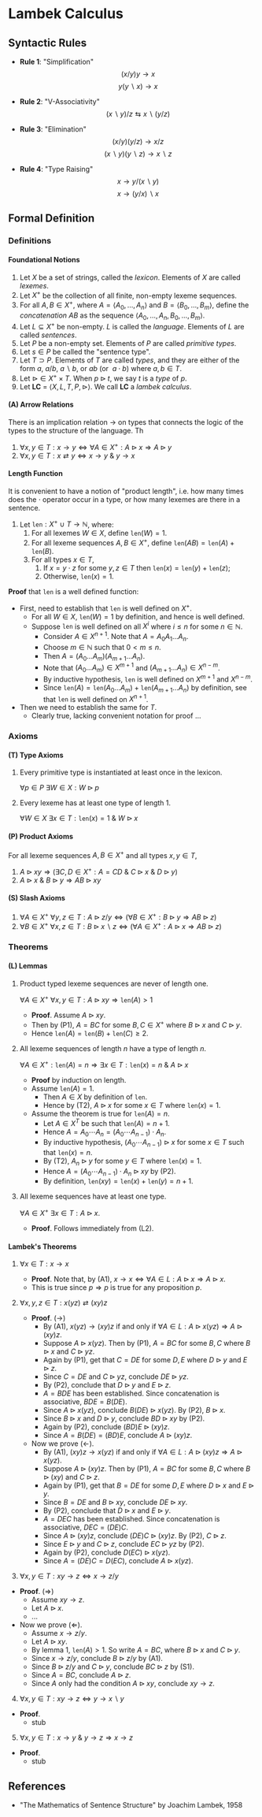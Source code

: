 # Lambek Calculus

## Syntactic Rules

- **Rule 1**: "Simplification"
$$
(x/y)y \rightarrow x
$$
$$
y(y\backslash x) \rightarrow x
$$

- **Rule 2**: "V-Associativity"
$$
(x\backslash y)/z \leftrightarrows x\backslash (y/z)
$$

- **Rule 3**: "Elimination"
$$
(x/y)(y/z) \rightarrow x/z
$$
$$
(x\backslash y)(y\backslash z) \rightarrow x\backslash z
$$

- **Rule 4**: "Type Raising"
$$
x \rightarrow y/(x \backslash y)
$$
$$
x \rightarrow (y / x) \backslash x
$$

## Formal Definition

### Definitions

#### Foundational Notions

1. Let $X$ be a set of strings, called the *lexicon*. Elements of $X$ are called *lexemes*.
2. Let $X^+$ be the collection of all finite, non-empty lexeme sequences.
3. For all $A,B\in X^+$, where $A=\langle A_0, \ldots, A_n \rangle$ and $B=\langle B_0, \ldots, B_m \rangle$, define the *concatenation* $AB$ as the sequence $\langle A_0, \ldots, A_n, B_0, \ldots, B_m \rangle$.
4. Let $L\subseteq X^+$ be non-empty. $L$ is called the *language*. Elements of $L$ are called *sentences*.
5. Let $P$ be a non-empty set. Elements of $P$ are called *primitive types*.
6. Let $s\in P$ be called the "sentence type".
7. Let $T \supset P$. Elements of $T$ are called *types*, and they are either of the form $a$, $a/b$, $a\backslash b$, or $ab$ (or $\ a\cdot b$) where $a,b\in T$.
8. Let $\triangleright \in X^+\times T$. When $p \triangleright t$, we say $t$ is a *type* of $p$.
9. Let **LC** = $\langle X, L, T, P, \triangleright \rangle$. We call **LC** a *lambek calculus*.

#### (A) Arrow Relations

There is an implication relation $\rightarrow$ on types that connects the logic of the types to the structure of the language. Th

1. $\forall x,y \in T : x \rightarrow y \Leftrightarrow \forall A \in X^+: A \triangleright x \Rightarrow A \triangleright y$
2. $\forall x,y \in T : x \rightleftarrows y \Leftrightarrow x\rightarrow y \ \& \ y \rightarrow x$

#### Length Function

It is convenient to have a notion of "product length", i.e. how many times does the $\cdot$ operator occur in a type, or how many lexemes are there in a sentence.

1. Let $\mathtt{len}: X^{+}\ \cup\ T \rightarrow \mathbb{N}$, where:
   1. For all lexemes $W\in X$, define $\mathtt{len}(W) = 1$.
   2. For all lexeme sequences $A, B\in X^+$, define $\mathtt{len}(AB) = \mathtt{len}(A) + \mathtt{len}(B)$.
   3. For all types $x\in T$,
      1. If $x=y\cdot z$ for some $y,z\in T$ then $\mathtt{len}(x) = \mathtt{len}(y) + \mathtt{len}(z)$;
      2. Otherwise, $\mathtt{len}(x)=1$.

**Proof** that $\mathtt{len}$ is a well defined function:
- First, need to establish that $\mathtt{len}$ is well defined on $X^+$.
  - For all $W\in X$, $\mathtt{len}(W)=1$ by definition, and hence is well defined.
  - Suppose $\mathtt{len}$ is well defined on all $X^i$ where $i\leq n$ for some $n\in\mathbb{N}$.
    - Consider $A\in X^{n+1}$. Note that $A=A_0A_1\ldots A_n$.
    - Choose $m\in\mathbb{N}$ such that $0<m\leq n$.
    - Then $A=(A_0\ldots A_m)(A_{m+1}\ldots A_n)$.
    - Note that $(A_0\ldots A_m)\in X^{m+1}$ and $(A_{m+1}\ldots A_n)\in X^{n-m}$.
    - By inductive hypothesis, $\mathtt{len}$ is well defined on $X^{m+1}$ and $X^{n-m}$.
    - Since $\mathtt{len}(A) = \mathtt{len}(A_0\ldots A_m) + \mathtt{len}(A_{m+1}\ldots A_n)$ by definition, see that $\mathtt{len}$ is well defined on $X^{n+1}$.
- Then we need to establish the same for $T$.
  - Clearly true, lacking convenient notation for proof ...

### Axioms

#### (T) Type Axioms

1. Every primitive type is instantiated at least once in the lexicon.

   $\forall p\in P\ \exists W \in X: W\triangleright p$

2. Every lexeme has at least one type of length 1.

   $\forall W\in X\ \exists x\in T: \mathtt{len}(x)=1\ \&\ W\triangleright x$


#### (P) Product Axioms

For all lexeme sequences $A,B\in X^+$ and all types $x,y \in T$,

1. $A\triangleright xy \Rightarrow ( \exists C,D\in X^+ : A=CD\ \&\ C\triangleright x \ \&\ D \triangleright y)$
2. $A \triangleright x\ \& \ B\triangleright y \Rightarrow AB \triangleright xy$

#### (S) Slash Axioms

1. $\forall A \in X^+\ \forall y, z \in T : A \triangleright z/y \Leftrightarrow (\forall B \in X^+: B \triangleright y \Rightarrow AB \triangleright z)$
2. $\forall B \in X^+\ \forall x, z \in T :  B \triangleright x\backslash z \Leftrightarrow (\forall A \in X^+: A \triangleright x \Rightarrow AB \triangleright z)$

### Theorems

#### (L) Lemmas


1. Product typed lexeme sequences are never of length one. <!--Note, this can probably be strengthened to len(A)=n.-->

   $\forall A\in X^+\ \forall x,y \in T: A\triangleright xy \Rightarrow \mathtt{len}(A)>1$

   - **Proof**. Assume $A\triangleright xy$.
   - Then by (P1), $A=BC$ for some $B,C\in X^+$ where $B\triangleright x$ and $C\triangleright y$.
   - Hence $\mathtt{len}(A) = \mathtt{len}(B) + \mathtt{len}(C) \geq 2$.

2. All lexeme sequences of length $n$ have a type of length $n$.

   $\forall A\in X^+: \mathtt{len}(A)=n \Rightarrow \exists x\in T : \mathtt{len}(x)=n\ \&\ A\triangleright x$

   - **Proof** by induction on length.
   - Assume $\mathtt{len}(A)=1$.
     - Then $A\in X$ by definition of $\mathtt{len}$.
     - Hence by (T2), $A\triangleright x$ for some $x\in T$ where $\mathtt{len}(x)=1$.
   - Assume the theorem is true for $\mathtt{len}(A) = n$.
     - Let $A\in X^T$ be such that $\mathtt{len}(A)=n+1$.
     - Hence $A=A_0\cdots A_n=(A_0\cdots A_{n-1})\cdot A_n$.
     - By inductive hypothesis, $(A_0\cdots A_{n-1}) \triangleright x$ for some $x\in T$ such that $\mathtt{len}(x)=n$.
     - By (T2), $A_n \triangleright y$ for some $y\in T$ where $\mathtt{len}(x)=1$.
     - Hence $A=(A_0\cdots A_{n-1})\cdot A_n\triangleright xy$ by (P2).
     - By definition, $\mathtt{len}(xy)=\mathtt{len}(x)+\mathtt{len}(y)=n+1$.

3. All lexeme sequences have at least one type.

   $\forall A \in X^+\ \exists x \in T: A \triangleright x$.

   - **Proof**. Follows immediately from (L2).

#### Lambek's Theorems

1. $\forall x \in T: x \rightarrow x$
   - **Proof**. Note that, by (A1), $x \rightarrow x \Leftrightarrow \forall A \in L: A \triangleright x \Rightarrow A \triangleright x$.
   - This is true since $p\Rightarrow p$ is true for any proposition $p$.

2. $\forall x, y, z \in T: x(yz) \rightleftarrows (xy)z$
   - **Proof**. $(\rightarrow)$
     - By (A1), $x(yz) \rightarrow (xy)z$ if and only if $\forall A \in L: A \triangleright x(yz) \Rightarrow A \triangleright (xy)z$.
     - Suppose $A \triangleright x(yz)$. Then by (P1), $A=BC$ for some $B,C$ where $B\triangleright x$ and $C \triangleright yz$.
     - Again by (P1), get that $C=DE$ for some $D,E$ where $D\triangleright y$ and $E \triangleright z$.
     - Since $C=DE$ and $C\triangleright yz$, conclude $DE\triangleright yz$.
     - By (P2), conclude that $D\triangleright y$ and $E\triangleright z$.
     - $A = BDE$ has been established. Since concatenation is associative, $BDE = B(DE)$.
     - Since $A \triangleright x(yz)$, conclude $B(DE) \triangleright x(yz)$. By (P2), $B \triangleright x$.
     - Since $B \triangleright x$ and $D \triangleright y$, conclude $BD\triangleright xy$ by (P2).
     - Again by (P2), conclude $(BD)E \triangleright (xy)z$.
     - Since $A=B(DE)=(BD)E$, conclude $A\triangleright (xy)z$.
   - Now we prove ($\leftarrow$).
     - By (A1), $(xy)z \rightarrow x(yz)$ if and only if $\forall A \in L: A \triangleright (xy)z \Rightarrow A \triangleright x(yz)$.
     - Suppose $A \triangleright (xy)z$. Then by (P1), $A=BC$ for some $B,C$ where $B\triangleright (xy)$ and $C \triangleright z$.
     - Again by (P1), get that $B=DE$ for some $D,E$ where $D\triangleright x$ and $E \triangleright y$.
     - Since $B=DE$ and $B\triangleright xy$, conclude $DE\triangleright xy$.
     - By (P2), conclude that $D\triangleright x$ and $E\triangleright y$.
     - $A = DEC$ has been established. Since concatenation is associative, $DEC = (DE)C$.
     - Since $A \triangleright (xy)z$, conclude $(DE)C \triangleright (xy)z$. By (P2), $C \triangleright z$.
     - Since $E \triangleright y$ and $C \triangleright z$, conclude $EC\triangleright yz$ by (P2).
     - Again by (P2), conclude $D(EC) \triangleright x(yz)$.
     - Since $A=(DE)C=D(EC)$, conclude $A\triangleright x(yz)$.

3. $\forall x, y \in T: xy \rightarrow z \Leftrightarrow x \rightarrow z/y$
  - **Proof**. $(\Rightarrow)$
    - Assume $xy \rightarrow z$.
    - Let $A\triangleright x$.
    - ...
  - Now we prove ($\Leftarrow$).
    - Assume $x\rightarrow z/y$.
    - Let $A\triangleright xy$.
    - By lemma 1, $\mathtt{len}(A) > 1$. So write $A=BC$, where $B\triangleright x$ and $C\triangleright y$.
    - Since $x\rightarrow z/y$, conclude $B\triangleright z/y$ by (A1).
    - Since $B\triangleright z/y$ and $C\triangleright y$, conclude $BC\triangleright z$ by (S1).
    - Since $A=BC$, conclude $A\triangleright z$.
    - Since $A$ only had the condition $A\triangleright xy$, conclude $xy\rightarrow z$.

4. $\forall x, y \in T: xy \rightarrow z \Leftrightarrow y \rightarrow x\backslash y$
  - **Proof**.
    - stub

5. $\forall x, y \in T: x\rightarrow y \ \&\ y\rightarrow z \Rightarrow x \rightarrow z$
  - **Proof**.
    - stub


## References
- "The Mathematics of Sentence Structure" by Joachim Lambek, 1958
